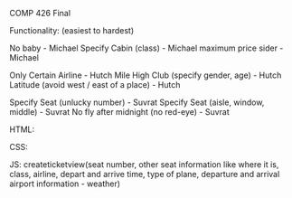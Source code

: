 COMP 426 Final

Functionality: (easiest to hardest)

No baby - Michael
Specify Cabin (class) - Michael
maximum price sider - Michael

Only Certain Airline - Hutch
Mile High Club (specify gender, age) - Hutch
Latitude (avoid west / east of a place) - Hutch

Specify Seat (unlucky number) - Suvrat
Specify Seat (aisle, window, middle) - Suvrat
No fly after midnight (no red-eye) - Suvrat


HTML:


CSS:



JS:
createticketview(seat number, other seat information like where it is, class, airline, depart and arrive time, type of plane, departure and arrival airport information - weather)
